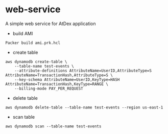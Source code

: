 # web-service

A simple web service for AtDex application

- build AMI
```
Packer build ami.prk.hcl
```

- create table
```
aws dynamodb create-table \
    --table-name test-events \
    --attribute-definitions AttributeName=UserID,AttributeType=S AttributeName=TransactionHash,AttributeType=S \
    --key-schema AttributeName=UserID,KeyType=HASH AttributeName=TransactionHash,KeyType=RANGE \
    --billing-mode PAY_PER_REQUEST
```

- delete table
```
aws dynamodb delete-table --table-name test-events --region us-east-1
```

- scan table
```
aws dynamodb scan --table-name test-events
```
